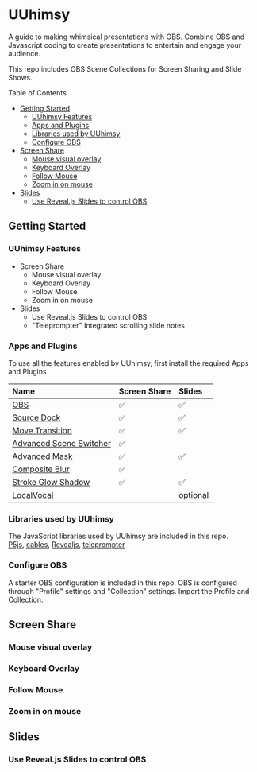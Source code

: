 # UUhimsy
A guide to making whimsical presentations with OBS.  Combine OBS and Javascript coding to create presentations to entertain and engage your audience.  

This repo includes OBS Scene Collections for Screen Sharing and Slide Shows.  

Table of Contents
- [Getting Started](#getting-started)
  - [UUhimsy Features](#uuhimsy-features)
  - [Apps and Plugins](#apps-and-plugins)
  - [Libraries used by UUhimsy](#libraries-used-by-uuhimsy)
  - [Configure OBS](#configure-obs)
- [Screen Share](#screen-share)
  - [Mouse visual overlay](#mouse-visual-overlay)
  - [Keyboard Overlay](#keyboard-overlay)
  - [Follow Mouse](#follow-mouse)
  - [Zoom in on mouse](#zoom-in-on-mouse)
- [Slides](#slides)
  - [Use Reveal.js Slides to control OBS](#use-revealjs-slides-to-control-obs)


## Getting Started
### UUhimsy Features
- Screen Share
  - Mouse visual overlay
  - Keyboard Overlay
  - Follow Mouse
  - Zoom in on mouse
- Slides
  - Use Reveal.js Slides to control OBS
  - "Teleprompter" Integrated scrolling slide notes

### Apps and Plugins
To use all the features enabled by UUhimsy, first install the required Apps and Plugins

|Name|Screen Share| Slides|
|:---|:---|:---|
|[OBS](https://obsproject.com)|✅|✅
[Source Dock](https://obsproject.com/forum/resources/source-dock.1317/)|✅|✅
[Move Transition]()|✅|✅
[Advanced Scene Switcher](https://obsproject.com/forum/resources/advanced-scene-switcher.395/)|✅|
[Advanced Mask](https://obsproject.com/forum/resources/advanced-masks.1856/)|✅|✅
[Composite Blur](https://obsproject.com/forum/resources/composite-blur.1780/)|✅
[Stroke Glow Shadow](https://obsproject.com/forum/resources/stroke-glow-shadow.1800/)|✅|✅ 
[LocalVocal](https://obsproject.com/forum/resources/localvocal-local-live-captions-translation-on-the-go.1769/)||optional

### Libraries used by UUhimsy
The JavaScript libraries used by UUhimsy are included in this repo.  
[P5js](https://p5js.org/), 
[cables](https://cables.gl/home), 
[Revealjs](https://revealjs.com/),
[teleprompter](https://github.com/manifestinteractive/teleprompter)

### Configure OBS
A starter OBS configuration is included in this repo.  OBS is configured through "Profile" settings and "Collection" settings. Import the Profile and Collection.  

## Screen Share
### Mouse visual overlay
### Keyboard Overlay
### Follow Mouse
### Zoom in on mouse
## Slides 
### Use Reveal.js Slides to control OBS

